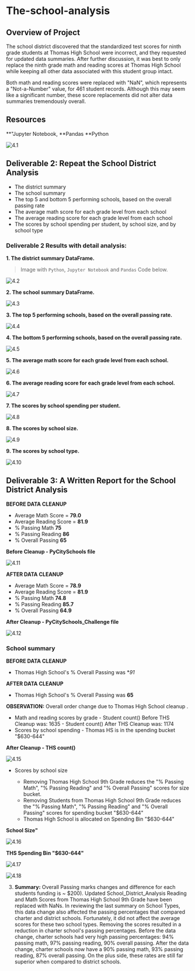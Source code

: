 # The-school-analysis

## Overview of Project

The school district discovered that the standardized test scores for ninth grade students at Thomas High School were incorrect, and they requested for updated data summaries. After further discussion, it was best to only replace the ninth grade math and reading scores at Thomas High School while keeping all other data associated with this student group intact.

Both math and reading scores were replaced with "NaN", which represents a "Not-a-Number" value, for 461 student records. Although this may seem like a significant number, these score replacements did not alter data summaries tremendously overall.

## Resources
**"Jupyter Notebook, 
**Pandas
**Python


![4.1](https://github.com/Tifarahani/School-District-Analysis_Challange/blob/main/Resources/4.1.PNG)


## Deliverable 2: Repeat the School District Analysis

* The district summary 
* The school summary
* The top 5 and bottom 5 performing schools, based on the overall passing rate
* The average math score for each grade level from each school
* The average reading score for each grade level from each school
* The scores by school spending per student, by school size, and by school type
 
### Deliverable 2 Results with detail analysis:
**1. The district summary DataFrame.**
> Image with `Python`, `Jupyter Notebook` and `Pandas` Code below.


![4.2](https://github.com/Tifarahani/School-District-Analysis_Challange/blob/main/Resources/4.2.PNG)


**2. The school summary DataFrame.**


![4.3](https://github.com/Tifarahani/School-District-Analysis_Challange/blob/main/Resources/4.3.PNG)

**3. The top 5 performing schools, based on the overall passing rate.**

![4.4](https://github.com/Tifarahani/School-District-Analysis_Challange/blob/main/Resources/4.4.PNG)


**4. The bottom 5 performing schools, based on the overall passing rate.**

![4.5](https://github.com/Tifarahani/School-District-Analysis_Challange/blob/main/Resources/4.5.PNG)

**5. The average math score for each grade level from each school.**

![4.6](https://github.com/Tifarahani/School-District-Analysis_Challange/blob/main/Resources/4.6.PNG)


**6. The average reading score for each grade level from each school.**

![4.7](https://github.com/Tifarahani/School-District-Analysis_Challange/blob/main/Resources/4.7.PNG)


**7. The scores by school spending per student.**

![4.8](https://github.com/Tifarahani/School-District-Analysis_Challange/blob/main/Resources/4.8.PNG)


**8. The scores by school size.**


![4.9](https://github.com/Tifarahani/School-District-Analysis_Challange/blob/main/Resources/4.9.PNG)

**9. The scores by school type.**

![4.10](https://github.com/Tifarahani/School-District-Analysis_Challange/blob/main/Resources/4.10.PNG)


## Deliverable 3: A Written Report for the School District Analysis

**BEFORE DATA CLEANUP**
- Average Math Score = **79.0**
- Average Reading Score = **81.9**
- % Passing Math **75**
- % Passing Reading **86** 
- % Overall Passing **65**

**Before Cleanup - PyCitySchools file**

![4.11](https://github.com/Tifarahani/School-District-Analysis_Challange/blob/main/Resources/4.11.PNG)

**AFTER DATA CLEANUP**

- Average Math Score = **78.9**
- Average Reading Score = **81.9**
- % Passing Math **74.8**
- % Passing Reading **85.7** 
- % Overall Passing **64.9**

**After Cleanup - PyCitySchools_Challenge file**


![4.12](https://github.com/Tifarahani/School-District-Analysis_Challange/blob/main/Resources/4.12.PNG)

### School summary 

**BEFORE DATA CLEANUP**
- Thomas High School's % Overall Passing was **91*

**AFTER DATA CLEANUP**
- Thomas High School's % Overall Passing was **65**

**OBSERVATION:** Overall order change due to Thomas High School cleanup .

* Math and reading scores by grade
        - Student count() Before THS Cleanup was: 1635
        - Student count() After THS Cleanup was: 1174
* Scores by school spending
        - Thomas HS is in the spending bucket "$630-644"
       
**After Cleanup - THS count()**

![4.15](https://github.com/Tifarahani/School-District-Analysis_Challange/tree/main/Resources/4.15.PNG)

* Scores by school size

   - Removing Thomas High School 9th Grade reduces the "% Passing Math", "% Passing Reading" and "% Overall Passing" scores for size bucket.
   - Removing Students from Thomas High School 9th Grade reduces the "% Passing Math", "% Passing Reading" and "% Overall Passing" scores for spending bucket "$630-644"
    - Thomas High School is allocated on Spending Bin "$630-644" 
        
 **School Size"**
     
 ![4.16](https://github.com/Tifarahani/School_District_Analysis/blob/main/4.16.PNG)
    
  **THS Spending Bin "$630-644"**
     
 ![4.17](https://github.com/Tifarahani/School_District_Analysis/blob/main/4.17.PNG)
 
 ![4.18](https://github.com/Tifarahani/School-District-Analysis_Challange/blob/main/Resources/4.18.PNG)
     
3. **Summary:** 
Overall Passing marks changes and difference for each students funding is ~ $200). 
Updated School_District_Analysis Reading and Math Scores from Thomas High School 9th Grade have been replaced with NaNs.
In reviewing the last summary on School Types, this data change also affected the passing percentages that compared charter and district schools. Fortunately, it did not affect the average scores for these two school types. Removing the scores resulted in a reduction in charter school's passing percentages. Before the data change, charter schools had very high passing percentages: 94% passing math, 97% passing reading, 90% overall passing. After the data change, charter schools now have a 90% passing math, 93% passing reading, 87% overall passing. On the plus side, these rates are still far superior when compared to district schools.

